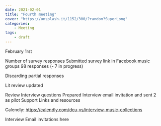 ```yaml
---
date: 2021-02-01
title: "Fourth meeting"
cover: "https://unsplash.it/1152/300/?random?SuperLong"
categories: 
    - Meeting
tags:
    - draft
---
```


February 1rst


Number of survey responses
Submitted survey link in Facebook music groups
98 responses (- 7 in progress)

Discarding partial responses

Lit review updated

Review Interview questions
Prepared Interview email invitation and sent 2 as pilot
Support Links and resources

Calendly: https://calendly.com/dcu-vs/interview-music-collections


Interview Email invitations here
